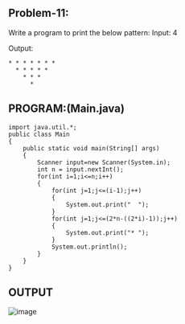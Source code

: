 
## Problem-11:
Write a program to print the below pattern:
Input: 4

Output:
```
* * * * * * *
  * * * * *
    * * *
      *
```

## PROGRAM:(Main.java)
```
import java.util.*;
public class Main
{
    public static void main(String[] args)
    {
        Scanner input=new Scanner(System.in);
        int n = input.nextInt();
        for(int i=1;i<=n;i++)
        {
            for(int j=1;j<=(i-1);j++)
            {
                System.out.print("  ");
            }
            for(int j=1;j<=(2*n-((2*i)-1));j++)
            {
                System.out.print("* ");
            }
            System.out.println();
        }
    }
}
```

## OUTPUT
![image](https://github.com/user-attachments/assets/3a4382a7-321e-4f98-b69c-59d1d39659a6)
